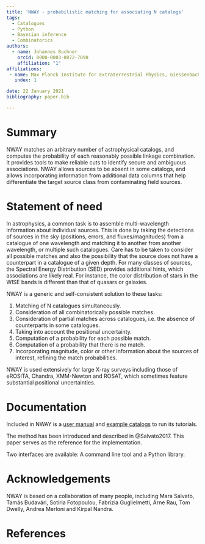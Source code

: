 ```yaml
---
title: 'NWAY - probabilistic matching for associating N catalogs'
tags:
  - Catalogues
  - Python
  - Bayesian inference
  - Combinatorics
authors:
  - name: Johannes Buchner
    orcid: 0000-0003-0872-7098
    affiliation: "1"
affiliations:
 - name: Max Planck Institute for Extraterrestrial Physics, Giessenbachstrasse, 85741 Garching, Germany. 
   index: 1

date: 22 January 2021
bibliography: paper.bib

---
```


# Summary

NWAY matches an arbitrary number of astrophysical catalogs,
and computes the probability of each reasonably possible linkage combination.
It provides tools to make reliable cuts to identify secure and ambiguous
associations. 
NWAY allows sources to be absent in some catalogs, and allows 
incorporating information from additional data columns that help differentiate
the target source class from contaminating field sources.

# Statement of need

In astrophysics, a common task is to assemble multi-wavelength 
information about individual sources. This is done by taking the detections of
sources in the sky (positions, errors, and fluxes/magnitudes) from a 
catalogue of one wavelength and matching it to another from another 
wavelength, or multiple such catalogues. Care has to be taken to consider all
possible matches and also the possibility that the source does not have a
counterpart in a catalogue of a given depth. For many classes of sources,
the Spectral Energy Distribution (SED) provides additional hints, which
associations are likely real. For instance, the color distribution of stars in
the WISE bands is different than that of quasars or galaxies.

NWAY is a generic and self-consistent solution to these tasks:

1. Matching of N catalogues simultaneously.
2. Consideration of all combinatorically possible matches.
3. Consideration of partial matches across catalogues, i.e. the absence
   of counterparts in some catalogues.
4. Taking into account the positional uncertainty.
5. Computation of a probability for each possible match.
6. Computation of a probability that there is no match.
7. Incorporating magnitude, color or other information about the sources
   of interest, refining the match probabilities.

NWAY is used extensively for large X-ray surveys including those of eROSITA,
Chandra, XMM-Newton and ROSAT, which sometimes feature substantial positional
uncertainties.

# Documentation

Included in NWAY is a [user manual](https://github.com/JohannesBuchner/nway/raw/master/doc/nway-manual.pdf) 
and [example catalogs](https://github.com/JohannesBuchner/nway/tree/master/doc/) to run its tutorials.

The method has been introduced and described in @Salvato2017.
This paper serves as the reference for the implementation.

Two interfaces are available: A command line tool and a Python library.

# Acknowledgements

NWAY is based on a collaboration of many people, including
Mara Salvato, Tamás Budavári, Sotiria Fotopoulou, Fabrizia
Guglielmetti, Arne Rau, Tom Dwelly, Andrea Merloni and Kirpal Nandra.

# References
